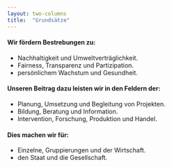 ```yaml
---
layout: two-columns
title:  "Grundsätze"
---
```



#### Wir fördern Bestrebungen zu:

- Nachhaltigkeit und Umweltverträglichkeit.
- Fairness, Transparenz und Partizipation.
- persönlichem Wachstum und Gesundheit.

#### Unseren Beitrag dazu leisten wir in den Feldern der:

- Planung, Umsetzung und Begleitung von Projekten.
- Bildung, Beratung und Information.
- Intervention, Forschung, Produktion und Handel.

#### Dies machen wir für: 

- Einzelne, Gruppierungen und der Wirtschaft.
- den Staat und die Gesellschaft.
